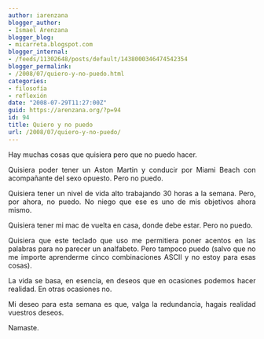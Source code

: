 ```yaml
---
author: iarenzana
blogger_author:
- Ismael Arenzana
blogger_blog:
- micarreta.blogspot.com
blogger_internal:
- /feeds/11302648/posts/default/1438000346474542354
blogger_permalink:
- /2008/07/quiero-y-no-puedo.html
categories:
- filosofía
- reflexión
date: "2008-07-29T11:27:00Z"
guid: https://arenzana.org/?p=94
id: 94
title: Quiero y no puedo
url: /2008/07/quiero-y-no-puedo/
---
```

<p align="justify">
  Hay muchas cosas que quisiera pero que no puedo hacer.
</p>

<p align="justify">
  Quisiera poder tener un Aston Martin y conducir por Miami Beach con acompa&#241;ante del sexo opuesto. Pero no puedo.
</p>

<p align="justify">
  Quisiera tener un nivel de vida alto trabajando 30 horas a la semana. Pero, por ahora, no puedo. No niego que ese es uno de mis objetivos ahora mismo.
</p>

<p align="justify">
  Quisiera tener mi mac de vuelta en casa, donde debe estar. Pero no puedo.
</p>

<p align="justify">
  Quisiera que este teclado que uso me permitiera poner acentos en las palabras para no parecer un analfabeto. Pero tampoco puedo (salvo que no me importe aprenderme cinco combinaciones ASCII y no estoy para esas cosas).
</p>

<p align="justify">
  La vida se basa, en esencia, en deseos que en ocasiones podemos hacer realidad. En otras ocasiones no.
</p>

<p align="justify">
  Mi deseo para esta semana es que, valga la redundancia, hagais realidad vuestros deseos.
</p>

<p align="justify">
  Namaste.
</p>